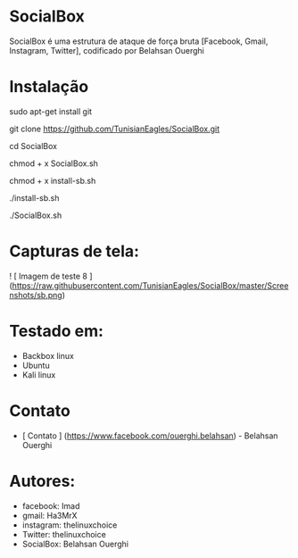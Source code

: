 #  SocialBox
SocialBox é uma estrutura de ataque de força bruta [Facebook, Gmail, Instagram, Twitter], codificado por Belahsan Ouerghi
#  Instalação

sudo apt-get install git

git clone https://github.com/TunisianEagles/SocialBox.git

cd SocialBox

chmod + x SocialBox.sh

chmod + x install-sb.sh

./install-sb.sh

./SocialBox.sh


#  Capturas de tela:
! [ Imagem de teste 8 ] (https://raw.githubusercontent.com/TunisianEagles/SocialBox/master/Screenshots/sb.png)
#  Testado em:
* Backbox linux
* Ubuntu
* Kali linux
#  Contato
* [ Contato ] (https://www.facebook.com/ouerghi.belahsan) - Belahsan Ouerghi
#  Autores:
* facebook: Imad
* gmail: Ha3MrX
* instagram: thelinuxchoice
* Twitter: thelinuxchoice
* SocialBox: Belahsan Ouerghi
